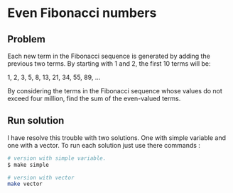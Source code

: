 # Even Fibonacci numbers
## Problem 

Each new term in the Fibonacci sequence is generated by adding the previous two terms. By starting with 1 and 2, the first 10 terms will be:

1, 2, 3, 5, 8, 13, 21, 34, 55, 89, ...

By considering the terms in the Fibonacci sequence whose values do not exceed four million, find the sum of the even-valued terms.

## Run solution

I have resolve this trouble with two solutions. One with simple variable and one with a vector. To run each solution just use there commands :

```sh
# version with simple variable.
$ make simple 

# version with vector
make vector
```
